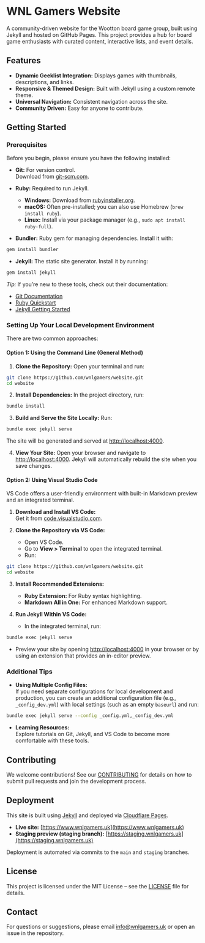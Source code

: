 # WNL Gamers Website

A community-driven website for the Wootton board game group, built using Jekyll and hosted on GitHub Pages. This project provides a hub for board game enthusiasts with curated content, interactive lists, and event details.

## Features
- **Dynamic Geeklist Integration:** Displays games with thumbnails, descriptions, and links.
- **Responsive & Themed Design:** Built with Jekyll using a custom remote theme.
- **Universal Navigation:** Consistent navigation across the site.
- **Community Driven:** Easy for anyone to contribute.

## Getting Started

### Prerequisites

Before you begin, please ensure you have the following installed:

- **Git:** For version control.  
  Download from [git-scm.com](https://git-scm.com/).

- **Ruby:** Required to run Jekyll.  
  - **Windows:** Download from [rubyinstaller.org](https://rubyinstaller.org/).  
  - **macOS:** Often pre-installed; you can also use Homebrew (`brew install ruby`).  
  - **Linux:** Install via your package manager (e.g., `sudo apt install ruby-full`).

- **Bundler:** Ruby gem for managing dependencies. Install it with:
```bash
gem install bundler
```

- **Jekyll:** The static site generator. Install it by running:
```bash
gem install jekyll
```

*Tip:* If you’re new to these tools, check out their documentation:
- [Git Documentation](https://git-scm.com/doc)
- [Ruby Quickstart](https://www.ruby-lang.org/en/documentation/quickstart/)
- [Jekyll Getting Started](https://jekyllrb.com/docs/installation/)

### Setting Up Your Local Development Environment

There are two common approaches:

#### Option 1: Using the Command Line (General Method)

1. **Clone the Repository:**
   Open your terminal and run:
```bash
git clone https://github.com/wnlgamers/website.git
cd website
```

2. **Install Dependencies:**
   In the project directory, run:
```bash
bundle install
```

3. **Build and Serve the Site Locally:**
   Run:
```bash
bundle exec jekyll serve
```
   The site will be generated and served at [http://localhost:4000](http://localhost:4000).

4. **View Your Site:**
   Open your browser and navigate to [http://localhost:4000](http://localhost:4000). Jekyll will automatically rebuild the site when you save changes.

#### Option 2: Using Visual Studio Code

VS Code offers a user-friendly environment with built-in Markdown preview and an integrated terminal.

1. **Download and Install VS Code:**  
   Get it from [code.visualstudio.com](https://code.visualstudio.com/).

2. **Clone the Repository via VS Code:**
   - Open VS Code.
   - Go to **View > Terminal** to open the integrated terminal.
   - Run:
```bash
git clone https://github.com/wnlgamers/website.git
cd website
```

3. **Install Recommended Extensions:**
   - **Ruby Extension:** For Ruby syntax highlighting.
   - **Markdown All in One:** For enhanced Markdown support.

4. **Run Jekyll Within VS Code:**
   - In the integrated terminal, run:
```bash
bundle exec jekyll serve
```
   - Preview your site by opening [http://localhost:4000](http://localhost:4000) in your browser or by using an extension that provides an in-editor preview.

### Additional Tips

- **Using Multiple Config Files:**  
  If you need separate configurations for local development and production, you can create an additional configuration file (e.g., `_config_dev.yml`) with local settings (such as an empty `baseurl`) and run:
```bash
bundle exec jekyll serve --config _config.yml,_config_dev.yml
```

- **Learning Resources:**  
  Explore tutorials on Git, Jekyll, and VS Code to become more comfortable with these tools.

## Contributing

We welcome contributions! See our [CONTRIBUTING](CONTRIBUTING.md) for details on how to submit pull requests and join the development process.

## Deployment

This site is built using [Jekyll](https://jekyllrb.com) and deployed via [Cloudflare Pages](https://pages.cloudflare.com/).

- **Live site:** [https://www.wnlgamers.uk](https://www.wnlgamers.uk)
- **Staging preview (staging branch):** [https://staging.wnlgamers.uk](https://staging.wnlgamers.uk)

Deployment is automated via commits to the `main` and `staging` branches.

## License

This project is licensed under the MIT License – see the [LICENSE](LICENSE) file for details.

## Contact

For questions or suggestions, please email [info@wnlgamers.uk](mailto:info@wnlgamers.uk) or open an issue in the repository.
